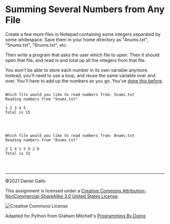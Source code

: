 # Summing Several Numbers from Any File


Create a few more files in Notepad containing some integers
separated by some whitespace. Save them in your home directory as
"4nums.txt", "5nums.txt",
"6nums.txt", etc.


Then write a program that asks the user which file to open.
Then it should open that file, and read in and total up all the
integers from that file.


You won't be able to store each number in its own variable anymore.
Instead, you'll need to use a loop, and reuse the same variable over
and over. You'll have to add up the numbers as you go.
You've [done this before](adding-values-in-a-loop.html).



```
 
Which file would you like to read numbers from: 5nums.txt 
Reading numbers from "5nums.txt"
 
1 2 3 4 5
Total is 15

```

 



```
 
Which file would you like to read numbers from: 8nums.txt 
Reading numbers from "8nums.txt"
 
3 1 4 1 5 9 2 6
Total is 31

```


```



```



---


©2021 Daniel Gallo


This assignment is licensed under a
[Creative Commons Attribution-NonCommercial-ShareAlike 3.0 United States License](https://creativecommons.org/licenses/by-nc-sa/3.0/us/deed.en_US).  

![Creative Commons License](images/by-nc-sa.png)





Adapted for Python from Graham Mitchell's [Programming By Doing](https://programmingbydoing.com/)